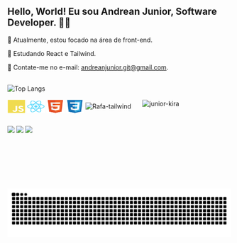 ## Hello, World! Eu sou Andrean Junior, Software Developer. ✌🏽


 🚀 Atualmente, estou focado na área de front-end.

 📖 Estudando React e Tailwind.
 
 📧 Contate-me no e-mail: andreanjunior.git@gmail.com.
 

<div style="display: inline_block"><br>
  <img src="https://github-readme-stats.vercel.app/api/top-langs/?username=andreanjunior&layout=compact&theme=midnight-purple" alt="Top Langs" style="width: 50%;" />
</div>

<div style="display: inline_block"><br>
 <img align="center" alt="Rafa-Js" height="30" width="40" src="https://raw.githubusercontent.com/devicons/devicon/master/icons/javascript/javascript-plain.svg">
  <img align="center" alt="Rafa-React" height="30" width="40" src="https://raw.githubusercontent.com/devicons/devicon/master/icons/react/react-original.svg">
   <img align="center" alt="Rafa-HTML" height="30" width="40" src="https://raw.githubusercontent.com/devicons/devicon/master/icons/html5/html5-original.svg">
  <img align="center" alt="Rafa-CSS" height="30" width="40" src="https://raw.githubusercontent.com/devicons/devicon/master/icons/css3/css3-original.svg">
  <img align="center" alt="Rafa-tailwind" height="30" width="40"  src="https://cdn.jsdelivr.net/gh/devicons/devicon@latest/icons/tailwindcss/tailwindcss-original.svg" >
   <img align="right" alt="junior-kira" src="https://cdn.discordapp.com/attachments/1181370357983236187/1245928564214206485/0cab2f379d62e152388632729318bbdb.gif?ex=66895625&is=668804a5&hm=eea1da7ef03b0bd549aa2edc1f34278bd0ceaedaac5710a31615b1b368dc8780&" width="200" height="200">

  
</div>
   
          
  
  ##

  <div>
     <a href="https://discord.gg/junior_andrean_89807" target="_blank"><img src="https://img.shields.io/badge/Discord-7289DA?style=for-the-badge&logo=discord&logoColor=white" target="_blank"></a> 
  <a href = "mailto:andreanjunior.git@gmail.com"><img src="https://img.shields.io/badge/-Gmail-%23333?style=for-the-badge&logo=gmail&logoColor=white" target="_blank"></a>
  <a href="https:/www.linkedin.com/in/andrean-jr1997" target="_blank"><img src="https://img.shields.io/badge/-LinkedIn-%230077B5?style=for-the-badge&logo=linkedin&logoColor=white" target="_blank"></a> 

  <picture>
  <source media="(prefers-color-scheme: dark)" srcset="https://raw.githubusercontent.com/andreanjunior/andreanjunior/output/github-contribution-grid-snake-dark.svg">
  <source media="(prefers-color-scheme: light)" srcset="https://raw.githubusercontent.com/andreanjunior/andreanjunior/output/github-contribution-grid-snake.svg">
  <img alt="github contribution grid snake animation" src="https://raw.githubusercontent.com/andreanjunior/andreanjunior/output/github-contribution-grid-snake.svg">
</picture>

  </div>
          
          
